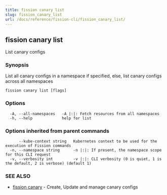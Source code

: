 ```yaml
---
title: fission canary list
slug: fission_canary_list
url: /docs/reference/fission-cli/fission_canary_list/
---
```

## fission canary list

List canary configs

### Synopsis

List all canary configs in a namespace if specified, else, list canary configs across all namespaces

```
fission canary list [flags]
```

### Options

```
  -A, --all-namespaces   -A |:|: Fetch resources from all namespaces
  -h, --help             help for list
```

### Options inherited from parent commands

```
      --kube-context string   Kubernetes context to be used for the execution of Fission commands
  -n, --namespace string      -n |:|: If present, the namespace scope for this CLI request
  -v, --verbosity int         -v |:|: CLI verbosity (0 is quiet, 1 is the default, 2 is verbose) (default 1)
```

### SEE ALSO

* [fission canary](/docs/reference/fission-cli/fission_canary/)	 - Create, Update and manage canary configs

